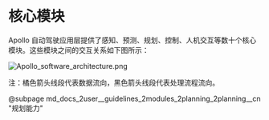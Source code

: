 # 核心模块

Apollo 自动驾驶应用层提供了感知、预测、规划、控制、人机交互等数十个核心模块。这些模块之间的交互关系如下图所示：

![Apollo_software_architecture.png](https://bce.bdstatic.com/doc/Apollo-Homepage-Document/Apollo_Doc_CN_8_0/Apollo_software_architecture_fd24164.png)

注：橘色箭头线段代表数据流向，黑色箭头线段代表处理流程流向。

@subpage md_docs_2user\_\_guidelines_2modules_2planning_2planning\_\_cn "规划能力"

